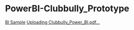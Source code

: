# PowerBI-Clubbully_Prototype

[BI Sample](https://github.com/psungg/PowerBI-Clubbully-Prototype/blob/main/Clubbully_Power_BI.pdf)
[Uploading Clubbully_Power_BI.pdf…]()
